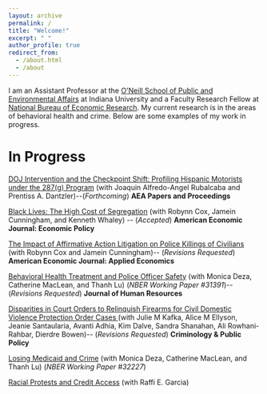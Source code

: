 ```yaml
---
layout: archive
permalink: /
title: "Welcome!"
excerpt: " "
author_profile: true
redirect_from: 
  - /about.html
  - /about
---
```


I am an Assistant Professor at the  [O'Neill School of Public and Environmental Affairs](https://oneill.indiana.edu/index.html) at Indiana University and a Faculty Research Fellow at [National Bureau of Economic Research](https://www.nber.org/). My current research is in the areas of behavioral health and crime. Below are some examples of my work in progress.

In Progress
======
[DOJ Intervention and the Checkpoint Shift: Profiling Hispanic Motorists under the 287(g) Program](https://www.aeaweb.org/journals/pandp/issues)
(with Joaquin Alfredo-Angel Rubalcaba and Prentiss A. Dantzler)--(*Forthcoming*) **AEA Papers and Proceedings**

[Black Lives: The High Cost of Segregation](https://equitablegrowth.org/working-papers/black-lives-the-high-cost-of-segregation/) (with Robynn Cox, Jamein Cunningham, and Kenneth Whaley) -- (*Accepted*)  **American Economic Journal: Economic Policy**

 [The Impact of Affirmative Action Litigation on Police Killings of Civilians](http://www.jameinpcunningham.com/uploads/1/1/2/0/112070441/affirmative_action_police_killings.pdf)  (with Robynn Cox and Jamein Cunningham)-- (*Revisions Requested*)  **American Economic Journal: Applied Economics**
 
[Behavioral Health Treatment and Police Officer Safety](https://www.nber.org/papers/w31391?utm_campaign=ntwh&utm_medium=email&utm_source=ntwg2)   (with Monica Deza, Catherine MacLean, and Thanh Lu) (*NBER Working Paper #31391*)-- (*Revisions Requested*) **Journal of Human Resources**

<ins>Disparities in Court Orders to Relinquish Firearms for Civil Domestic Violence Protection Order Cases </ins> (with Julie M Kafka, Alice M Ellyson, Jeanie Santaularia, Avanti Adhia, Kim Dalve, Sandra Shanahan, Ali Rowhani-Rahbar, Dierdre Bowen)-- (*Revisions Requested*) **Criminology & Public Policy**

[Losing Medicaid and Crime](https://www.nber.org/papers/w32227?utm_campaign=ntwh&utm_medium=email&utm_source=ntwg2) (with Monica Deza, Catherine MacLean, and Thanh Lu) (*NBER Working Paper #32227*)

[Racial Protests and Credit Access](https://papers.ssrn.com/sol3/papers.cfm?abstract_id=4304551) (with Raffi E. Garcia) 

